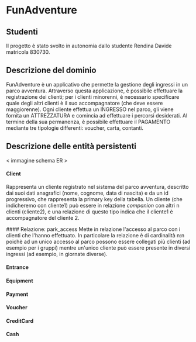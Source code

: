 # FunAdventure

## Studenti
Il progetto è stato svolto in autonomia dallo studente Rendina Davide matricola 830730.

## Descrizione del dominio
FunAdventure è un applicativo che permette la gestione degli ingressi in un parco avventura. Attraverso questa applicazione, è possibile effettuare la registrazione dei clienti; per i clienti minorenni, è necessario specificare quale degli altri clienti è il suo accompagnatore (che deve essere maggiorenne). Ogni cliente effettua un INGRESSO nel parco, gli viene fornita un ATTREZZATURA e comincia ad effettuare i percorsi desiderati. Al termine della sua permanenza, è possibile effettuare il PAGAMENTO mediante tre tipologie differenti: voucher, carta, contanti.

## Descrizione delle entità persistenti

< immagine schema ER >

#### Client
Rappresenta un cliente registrato nel sistema del parco avventura, descritto dai suoi dati anagrafici (nome, cognome, data di nascita) e da un id progressivo, che rappresenta la primary key della tabella. Un cliente (che indicheremo con cliente1) può essere in relazione *companion* con altri n clienti (cliente2), e una relazione di questo tipo indica che il cliente1 è accompagnatore del cliente 2.

#### Relazione: park_access
Mette in relazione l'accesso al parco con i clienti che l'hanno effettuato. In particolare la relazione è di cardinalità n:n poichè ad un unico accesso al parco possono essere collegati più clienti (ad esempio per i gruppi) mentre un'unico cliente può essere presente in diversi ingressi (ad esempio, in giornate diverse).

#### Entrance
#### Equipment
#### Payment
#### Voucher
#### CreditCard
#### Cash